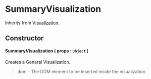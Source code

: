 # SummaryVisualization
Inherits from [Visualization](Visualization.md).

## Constructor

#### SummaryVisualization ( props : `Object` )
 Creates a General Visualization.

 > dom - The DOM element to be inserted inside the visualization.
 > 
